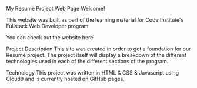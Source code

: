 My Resume Project Web Page
Welcome!

This website was built as part of the learning material for Code Institute's Fullstack Web Developer program.

You can check out the website here!

Project Description
This site was created in order to get a foundation for our Resumé project. The project itself will display a breakdown of the different technologies used in each of the different sections of the program.


Technology
This project was written in HTML & CSS & Javascript using Cloud9 and is currently hosted on GitHub pages.

